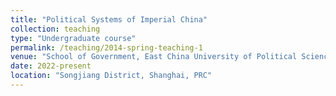```yaml
---
title: "Political Systems of Imperial China"
collection: teaching
type: "Undergraduate course"
permalink: /teaching/2014-spring-teaching-1
venue: "School of Government, East China University of Political Science and Law"
date: 2022-present
location: "Songjiang District, Shanghai, PRC"
---
```


